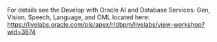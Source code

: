 For details see the Develop with Oracle AI and Database Services: Gen, Vision, Speech, Language, and OML
located here: https://livelabs.oracle.com/pls/apex/r/dbpm/livelabs/view-workshop?wid=3874